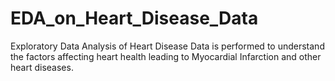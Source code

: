 # EDA_on_Heart_Disease_Data
Exploratory Data Analysis of Heart Disease Data is performed to understand the factors affecting heart health leading to Myocardial Infarction and other heart diseases.
